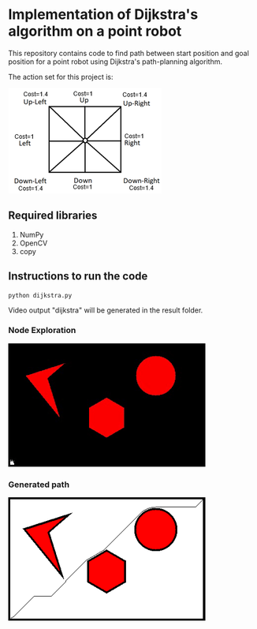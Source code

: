 # Implementation of Dijkstra's algorithm on a point robot
This repository contains code to find path between start position and goal position for a point robot using Dijkstra's path-planning algorithm.   

The action set for this project is: 

<img src = "https://github.com/AbhijitMahalle/dijkstra/blob/master/map/action_set.PNG">  

## Required libraries 
1. NumPy
2. OpenCV
3. copy

## Instructions to run the code
```
python dijkstra.py
```
Video output "dijkstra" will be generated in the result folder.

### Node Exploration
![](https://github.com/AbhijitMahalle/dijkstra/blob/master/gif/dijkstra.gif)

### Generated path
![](https://github.com/AbhijitMahalle/dijkstra/blob/master/results/path.png)
